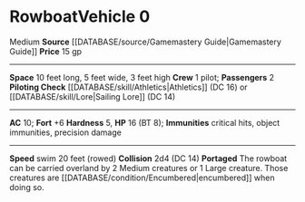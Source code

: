 ﻿---
ac: '10'
fortitude: '+6'
hardness: '5'
hp: '16'
id: '8'
item_category: Vehicles
level: '0'
max_speed: '20'
name: Rowboat
price: 15 gp
rarity: Common
size: Medium
source: '[[DATABASE/source/Gamemastery Guide|Gamemastery Guide]]'
swim_speed: '20'
type: Vehicle

---
# Rowboat<span class="item-type">Vehicle 0</span>

<span class="trait-size item-trait">Medium</span>
**Source** [[DATABASE/source/Gamemastery Guide|Gamemastery Guide]]
**Price** 15 gp

---
**Space** 10 feet long, 5 feet wide, 3 feet high
**Crew** 1 pilot; **Passengers** 2
**Piloting Check** [[DATABASE/skill/Athletics|Athletics]] (DC 16) or [[DATABASE/skill/Lore|Sailing Lore]] (DC 14)

---
**AC** 10; **Fort** +6
**Hardness** 5, **HP** 16 (BT 8); **Immunities** critical hits, object immunities, precision damage

---
**Speed** swim 20 feet (rowed)
**Collision** 2d4 (DC 14)
**Portaged** The rowboat can be carried overland by 2 Medium creatures or 1 Large creature. Those creatures are [[DATABASE/condition/Encumbered|encumbered]] when doing so.